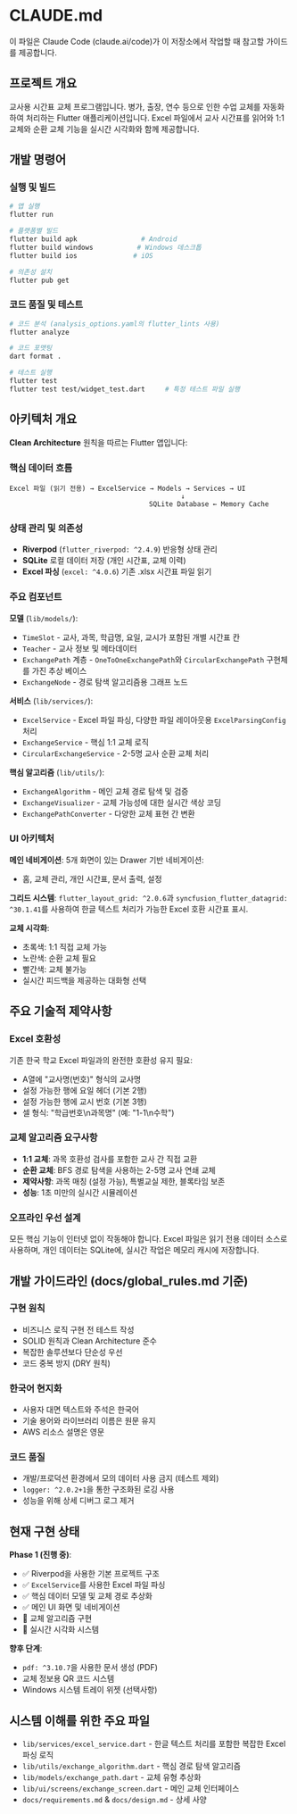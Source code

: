 # CLAUDE.md

이 파일은 Claude Code (claude.ai/code)가 이 저장소에서 작업할 때 참고할 가이드를 제공합니다.

## 프로젝트 개요

교사용 시간표 교체 프로그램입니다. 병가, 출장, 연수 등으로 인한 수업 교체를 자동화하여 처리하는 Flutter 애플리케이션입니다. Excel 파일에서 교사 시간표를 읽어와 1:1 교체와 순환 교체 기능을 실시간 시각화와 함께 제공합니다.

## 개발 명령어

### 실행 및 빌드
```bash
# 앱 실행
flutter run

# 플랫폼별 빌드
flutter build apk                # Android
flutter build windows           # Windows 데스크톱
flutter build ios              # iOS

# 의존성 설치
flutter pub get
```

### 코드 품질 및 테스트
```bash
# 코드 분석 (analysis_options.yaml의 flutter_lints 사용)
flutter analyze

# 코드 포맷팅
dart format .

# 테스트 실행
flutter test
flutter test test/widget_test.dart     # 특정 테스트 파일 실행
```

## 아키텍처 개요

**Clean Architecture** 원칙을 따르는 Flutter 앱입니다:

### 핵심 데이터 흐름
```
Excel 파일 (읽기 전용) → ExcelService → Models → Services → UI
                                           ↓
                                   SQLite Database ← Memory Cache
```

### 상태 관리 및 의존성
- **Riverpod** (`flutter_riverpod: ^2.4.9`) 반응형 상태 관리
- **SQLite** 로컬 데이터 저장 (개인 시간표, 교체 이력)
- **Excel 파싱** (`excel: ^4.0.6`) 기존 .xlsx 시간표 파일 읽기

### 주요 컴포넌트

**모델** (`lib/models/`):
- `TimeSlot` - 교사, 과목, 학급명, 요일, 교시가 포함된 개별 시간표 칸
- `Teacher` - 교사 정보 및 메타데이터
- `ExchangePath` 계층 - `OneToOneExchangePath`와 `CircularExchangePath` 구현체를 가진 추상 베이스
- `ExchangeNode` - 경로 탐색 알고리즘용 그래프 노드

**서비스** (`lib/services/`):
- `ExcelService` - Excel 파일 파싱, 다양한 파일 레이아웃용 `ExcelParsingConfig` 처리
- `ExchangeService` - 핵심 1:1 교체 로직
- `CircularExchangeService` - 2-5명 교사 순환 교체 처리

**핵심 알고리즘** (`lib/utils/`):
- `ExchangeAlgorithm` - 메인 교체 경로 탐색 및 검증
- `ExchangeVisualizer` - 교체 가능성에 대한 실시간 색상 코딩
- `ExchangePathConverter` - 다양한 교체 표현 간 변환

### UI 아키텍처

**메인 네비게이션**: 5개 화면이 있는 Drawer 기반 네비게이션:
- 홈, 교체 관리, 개인 시간표, 문서 출력, 설정

**그리드 시스템**: `flutter_layout_grid: ^2.0.6`과 `syncfusion_flutter_datagrid: ^30.1.41`를 사용하여 한글 텍스트 처리가 가능한 Excel 호환 시간표 표시.

**교체 시각화**:
- 초록색: 1:1 직접 교체 가능
- 노란색: 순환 교체 필요
- 빨간색: 교체 불가능
- 실시간 피드백을 제공하는 대화형 선택

## 주요 기술적 제약사항

### Excel 호환성
기존 한국 학교 Excel 파일과의 완전한 호환성 유지 필요:
- A열에 "교사명(번호)" 형식의 교사명
- 설정 가능한 행에 요일 헤더 (기본 2행)
- 설정 가능한 행에 교시 번호 (기본 3행)
- 셀 형식: "학급번호\n과목명" (예: "1-1\n수학")

### 교체 알고리즘 요구사항
- **1:1 교체**: 과목 호환성 검사를 포함한 교사 간 직접 교환
- **순환 교체**: BFS 경로 탐색을 사용하는 2-5명 교사 연쇄 교체
- **제약사항**: 과목 매칭 (설정 가능), 특별교실 제한, 블록타임 보존
- **성능**: 1초 미만의 실시간 시뮬레이션

### 오프라인 우선 설계
모든 핵심 기능이 인터넷 없이 작동해야 합니다. Excel 파일은 읽기 전용 데이터 소스로 사용하며, 개인 데이터는 SQLite에, 실시간 작업은 메모리 캐시에 저장합니다.

## 개발 가이드라인 (docs/global_rules.md 기준)

### 구현 원칙
- 비즈니스 로직 구현 전 테스트 작성
- SOLID 원칙과 Clean Architecture 준수
- 복잡한 솔루션보다 단순성 우선
- 코드 중복 방지 (DRY 원칙)

### 한국어 현지화
- 사용자 대면 텍스트와 주석은 한국어
- 기술 용어와 라이브러리 이름은 원문 유지
- AWS 리소스 설명은 영문

### 코드 품질
- 개발/프로덕션 환경에서 모의 데이터 사용 금지 (테스트 제외)
- `logger: ^2.0.2+1`을 통한 구조화된 로깅 사용
- 성능을 위해 상세 디버그 로그 제거

## 현재 구현 상태

**Phase 1 (진행 중)**:
- ✅ Riverpod을 사용한 기본 프로젝트 구조
- ✅ `ExcelService`를 사용한 Excel 파일 파싱
- ✅ 핵심 데이터 모델 및 교체 경로 추상화
- ✅ 메인 UI 화면 및 네비게이션
- 🚧 교체 알고리즘 구현
- 🚧 실시간 시각화 시스템

**향후 단계**:
- `pdf: ^3.10.7`을 사용한 문서 생성 (PDF)
- 교체 정보용 QR 코드 시스템
- Windows 시스템 트레이 위젯 (선택사항)

## 시스템 이해를 위한 주요 파일

- `lib/services/excel_service.dart` - 한글 텍스트 처리를 포함한 복잡한 Excel 파싱 로직
- `lib/utils/exchange_algorithm.dart` - 핵심 경로 탐색 알고리즘
- `lib/models/exchange_path.dart` - 교체 유형 추상화
- `lib/ui/screens/exchange_screen.dart` - 메인 교체 인터페이스
- `docs/requirements.md` & `docs/design.md` - 상세 사양